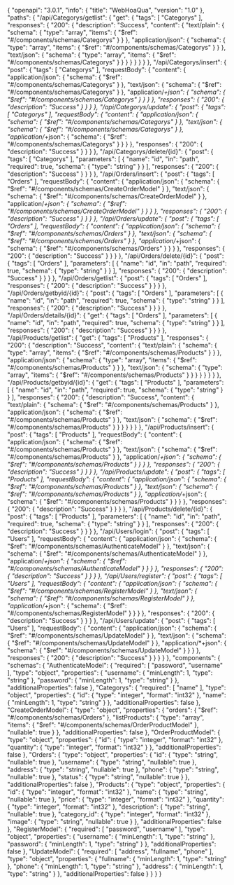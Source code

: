 {
  "openapi": "3.0.1",
  "info": {
    "title": "WebHoaQua",
    "version": "1.0"
  },
  "paths": {
    "/api/Categorys/getlist": {
      "get": {
        "tags": [
          "Categorys"
        ],
        "responses": {
          "200": {
            "description": "Success",
            "content": {
              "text/plain": {
                "schema": {
                  "type": "array",
                  "items": {
                    "$ref": "#/components/schemas/Categorys"
                  }
                }
              },
              "application/json": {
                "schema": {
                  "type": "array",
                  "items": {
                    "$ref": "#/components/schemas/Categorys"
                  }
                }
              },
              "text/json": {
                "schema": {
                  "type": "array",
                  "items": {
                    "$ref": "#/components/schemas/Categorys"
                  }
                }
              }
            }
          }
        }
      }
    },
    "/api/Categorys/insert": {
      "post": {
        "tags": [
          "Categorys"
        ],
        "requestBody": {
          "content": {
            "application/json": {
              "schema": {
                "$ref": "#/components/schemas/Categorys"
              }
            },
            "text/json": {
              "schema": {
                "$ref": "#/components/schemas/Categorys"
              }
            },
            "application/*+json": {
              "schema": {
                "$ref": "#/components/schemas/Categorys"
              }
            }
          }
        },
        "responses": {
          "200": {
            "description": "Success"
          }
        }
      }
    },
    "/api/Categorys/update": {
      "post": {
        "tags": [
          "Categorys"
        ],
        "requestBody": {
          "content": {
            "application/json": {
              "schema": {
                "$ref": "#/components/schemas/Categorys"
              }
            },
            "text/json": {
              "schema": {
                "$ref": "#/components/schemas/Categorys"
              }
            },
            "application/*+json": {
              "schema": {
                "$ref": "#/components/schemas/Categorys"
              }
            }
          }
        },
        "responses": {
          "200": {
            "description": "Success"
          }
        }
      }
    },
    "/api/Categorys/delete/{id}": {
      "post": {
        "tags": [
          "Categorys"
        ],
        "parameters": [
          {
            "name": "id",
            "in": "path",
            "required": true,
            "schema": {
              "type": "string"
            }
          }
        ],
        "responses": {
          "200": {
            "description": "Success"
          }
        }
      }
    },
    "/api/Orders/insert": {
      "post": {
        "tags": [
          "Orders"
        ],
        "requestBody": {
          "content": {
            "application/json": {
              "schema": {
                "$ref": "#/components/schemas/CreateOrderModel"
              }
            },
            "text/json": {
              "schema": {
                "$ref": "#/components/schemas/CreateOrderModel"
              }
            },
            "application/*+json": {
              "schema": {
                "$ref": "#/components/schemas/CreateOrderModel"
              }
            }
          }
        },
        "responses": {
          "200": {
            "description": "Success"
          }
        }
      }
    },
    "/api/Orders/update": {
      "post": {
        "tags": [
          "Orders"
        ],
        "requestBody": {
          "content": {
            "application/json": {
              "schema": {
                "$ref": "#/components/schemas/Orders"
              }
            },
            "text/json": {
              "schema": {
                "$ref": "#/components/schemas/Orders"
              }
            },
            "application/*+json": {
              "schema": {
                "$ref": "#/components/schemas/Orders"
              }
            }
          }
        },
        "responses": {
          "200": {
            "description": "Success"
          }
        }
      }
    },
    "/api/Orders/delete/{id}": {
      "post": {
        "tags": [
          "Orders"
        ],
        "parameters": [
          {
            "name": "id",
            "in": "path",
            "required": true,
            "schema": {
              "type": "string"
            }
          }
        ],
        "responses": {
          "200": {
            "description": "Success"
          }
        }
      }
    },
    "/api/Orders/getlist": {
      "post": {
        "tags": [
          "Orders"
        ],
        "responses": {
          "200": {
            "description": "Success"
          }
        }
      }
    },
    "/api/Orders/getbyid/{id}": {
      "post": {
        "tags": [
          "Orders"
        ],
        "parameters": [
          {
            "name": "id",
            "in": "path",
            "required": true,
            "schema": {
              "type": "string"
            }
          }
        ],
        "responses": {
          "200": {
            "description": "Success"
          }
        }
      }
    },
    "/api/Orders/details/{id}": {
      "get": {
        "tags": [
          "Orders"
        ],
        "parameters": [
          {
            "name": "id",
            "in": "path",
            "required": true,
            "schema": {
              "type": "string"
            }
          }
        ],
        "responses": {
          "200": {
            "description": "Success"
          }
        }
      }
    },
    "/api/Products/getlist": {
      "get": {
        "tags": [
          "Products"
        ],
        "responses": {
          "200": {
            "description": "Success",
            "content": {
              "text/plain": {
                "schema": {
                  "type": "array",
                  "items": {
                    "$ref": "#/components/schemas/Products"
                  }
                }
              },
              "application/json": {
                "schema": {
                  "type": "array",
                  "items": {
                    "$ref": "#/components/schemas/Products"
                  }
                }
              },
              "text/json": {
                "schema": {
                  "type": "array",
                  "items": {
                    "$ref": "#/components/schemas/Products"
                  }
                }
              }
            }
          }
        }
      }
    },
    "/api/Products/getbyid/{id}": {
      "get": {
        "tags": [
          "Products"
        ],
        "parameters": [
          {
            "name": "id",
            "in": "path",
            "required": true,
            "schema": {
              "type": "string"
            }
          }
        ],
        "responses": {
          "200": {
            "description": "Success",
            "content": {
              "text/plain": {
                "schema": {
                  "$ref": "#/components/schemas/Products"
                }
              },
              "application/json": {
                "schema": {
                  "$ref": "#/components/schemas/Products"
                }
              },
              "text/json": {
                "schema": {
                  "$ref": "#/components/schemas/Products"
                }
              }
            }
          }
        }
      }
    },
    "/api/Products/insert": {
      "post": {
        "tags": [
          "Products"
        ],
        "requestBody": {
          "content": {
            "application/json": {
              "schema": {
                "$ref": "#/components/schemas/Products"
              }
            },
            "text/json": {
              "schema": {
                "$ref": "#/components/schemas/Products"
              }
            },
            "application/*+json": {
              "schema": {
                "$ref": "#/components/schemas/Products"
              }
            }
          }
        },
        "responses": {
          "200": {
            "description": "Success"
          }
        }
      }
    },
    "/api/Products/update": {
      "post": {
        "tags": [
          "Products"
        ],
        "requestBody": {
          "content": {
            "application/json": {
              "schema": {
                "$ref": "#/components/schemas/Products"
              }
            },
            "text/json": {
              "schema": {
                "$ref": "#/components/schemas/Products"
              }
            },
            "application/*+json": {
              "schema": {
                "$ref": "#/components/schemas/Products"
              }
            }
          }
        },
        "responses": {
          "200": {
            "description": "Success"
          }
        }
      }
    },
    "/api/Products/delete/{id}": {
      "post": {
        "tags": [
          "Products"
        ],
        "parameters": [
          {
            "name": "id",
            "in": "path",
            "required": true,
            "schema": {
              "type": "string"
            }
          }
        ],
        "responses": {
          "200": {
            "description": "Success"
          }
        }
      }
    },
    "/api/Users/login": {
      "post": {
        "tags": [
          "Users"
        ],
        "requestBody": {
          "content": {
            "application/json": {
              "schema": {
                "$ref": "#/components/schemas/AuthenticateModel"
              }
            },
            "text/json": {
              "schema": {
                "$ref": "#/components/schemas/AuthenticateModel"
              }
            },
            "application/*+json": {
              "schema": {
                "$ref": "#/components/schemas/AuthenticateModel"
              }
            }
          }
        },
        "responses": {
          "200": {
            "description": "Success"
          }
        }
      }
    },
    "/api/Users/register": {
      "post": {
        "tags": [
          "Users"
        ],
        "requestBody": {
          "content": {
            "application/json": {
              "schema": {
                "$ref": "#/components/schemas/RegisterModel"
              }
            },
            "text/json": {
              "schema": {
                "$ref": "#/components/schemas/RegisterModel"
              }
            },
            "application/*+json": {
              "schema": {
                "$ref": "#/components/schemas/RegisterModel"
              }
            }
          }
        },
        "responses": {
          "200": {
            "description": "Success"
          }
        }
      }
    },
    "/api/Users/update": {
      "post": {
        "tags": [
          "Users"
        ],
        "requestBody": {
          "content": {
            "application/json": {
              "schema": {
                "$ref": "#/components/schemas/UpdateModel"
              }
            },
            "text/json": {
              "schema": {
                "$ref": "#/components/schemas/UpdateModel"
              }
            },
            "application/*+json": {
              "schema": {
                "$ref": "#/components/schemas/UpdateModel"
              }
            }
          }
        },
        "responses": {
          "200": {
            "description": "Success"
          }
        }
      }
    }
  },
  "components": {
    "schemas": {
      "AuthenticateModel": {
        "required": [
          "password",
          "username"
        ],
        "type": "object",
        "properties": {
          "username": {
            "minLength": 1,
            "type": "string"
          },
          "password": {
            "minLength": 1,
            "type": "string"
          }
        },
        "additionalProperties": false
      },
      "Categorys": {
        "required": [
          "name"
        ],
        "type": "object",
        "properties": {
          "id": {
            "type": "integer",
            "format": "int32"
          },
          "name": {
            "minLength": 1,
            "type": "string"
          }
        },
        "additionalProperties": false
      },
      "CreateOrderModel": {
        "type": "object",
        "properties": {
          "orders": {
            "$ref": "#/components/schemas/Orders"
          },
          "listProducts": {
            "type": "array",
            "items": {
              "$ref": "#/components/schemas/OrderProductModel"
            },
            "nullable": true
          }
        },
        "additionalProperties": false
      },
      "OrderProductModel": {
        "type": "object",
        "properties": {
          "id": {
            "type": "integer",
            "format": "int32"
          },
          "quantity": {
            "type": "integer",
            "format": "int32"
          }
        },
        "additionalProperties": false
      },
      "Orders": {
        "type": "object",
        "properties": {
          "id": {
            "type": "string",
            "nullable": true
          },
          "username": {
            "type": "string",
            "nullable": true
          },
          "address": {
            "type": "string",
            "nullable": true
          },
          "phone": {
            "type": "string",
            "nullable": true
          },
          "status": {
            "type": "string",
            "nullable": true
          }
        },
        "additionalProperties": false
      },
      "Products": {
        "type": "object",
        "properties": {
          "id": {
            "type": "integer",
            "format": "int32"
          },
          "name": {
            "type": "string",
            "nullable": true
          },
          "price": {
            "type": "integer",
            "format": "int32"
          },
          "quantity": {
            "type": "integer",
            "format": "int32"
          },
          "description": {
            "type": "string",
            "nullable": true
          },
          "category_id": {
            "type": "integer",
            "format": "int32"
          },
          "image": {
            "type": "string",
            "nullable": true
          }
        },
        "additionalProperties": false
      },
      "RegisterModel": {
        "required": [
          "password",
          "username"
        ],
        "type": "object",
        "properties": {
          "username": {
            "minLength": 1,
            "type": "string"
          },
          "password": {
            "minLength": 1,
            "type": "string"
          }
        },
        "additionalProperties": false
      },
      "UpdateModel": {
        "required": [
          "address",
          "fullname",
          "phone"
        ],
        "type": "object",
        "properties": {
          "fullname": {
            "minLength": 1,
            "type": "string"
          },
          "phone": {
            "minLength": 1,
            "type": "string"
          },
          "address": {
            "minLength": 1,
            "type": "string"
          }
        },
        "additionalProperties": false
      }
    }
  }
}
